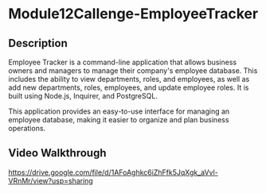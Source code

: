 # Module12Callenge-EmployeeTracker

## Description

Employee Tracker is a command-line application that allows business owners and managers to manage their company's employee database. This includes the ability to view departments, roles, and employees, as well as add new departments, roles, employees, and update employee roles. It is built using Node.js, Inquirer, and PostgreSQL.

This application provides an easy-to-use interface for managing an employee database, making it easier to organize and plan business operations.

## Video Walkthrough

https://drive.google.com/file/d/1AFoAghkc6iZhFfk5JqXgk_aVvl-VRnMr/view?usp=sharing
